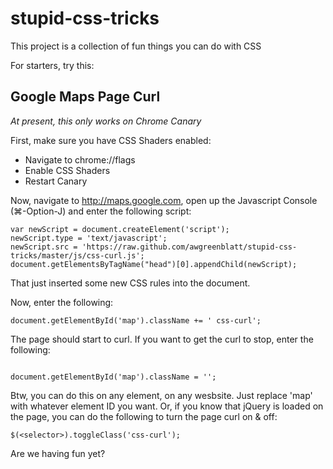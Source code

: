 stupid-css-tricks
====================

This project is a collection of fun things you can do with CSS

For starters, try this:

Google Maps Page Curl
---------------------
_At present, this only works on Chrome Canary_

First, make sure you have CSS Shaders enabled:

* Navigate to chrome://flags
* Enable CSS Shaders
* Restart Canary

Now, navigate to http://maps.google.com, open up the Javascript Console (⌘-Option-J) and enter the following script:

    var newScript = document.createElement('script');
    newScript.type = 'text/javascript';
    newScript.src = 'https://raw.github.com/awgreenblatt/stupid-css-tricks/master/js/css-curl.js';
    document.getElementsByTagName("head")[0].appendChild(newScript);

That just inserted some new CSS rules into the document.

Now, enter the following:

    document.getElementById('map').className += ' css-curl';

The page should start to curl.
If you want to get the curl to stop, enter the following:

<code>
document.getElementById('map').className = '';
</code>

Btw, you can do this on any element, on any wesbsite.  Just replace 'map' with whatever element ID you want.
Or, if you know that jQuery is loaded on the page, you can do the following to turn the page curl on & off:

    $(<selector>).toggleClass('css-curl');

Are we having fun yet?
